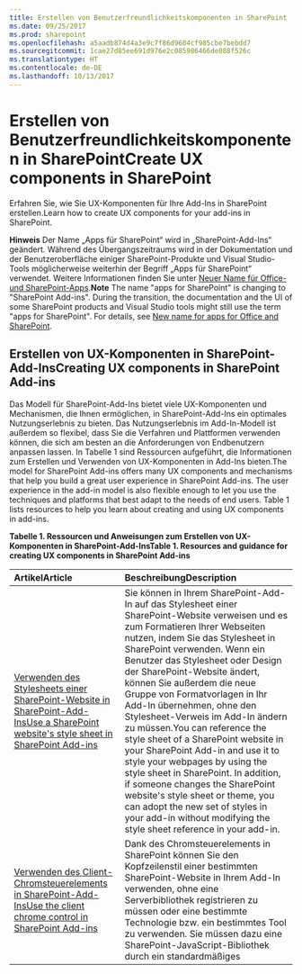 ```yaml
---
title: Erstellen von Benutzerfreundlichkeitskomponenten in SharePoint
ms.date: 09/25/2017
ms.prod: sharepoint
ms.openlocfilehash: a5aadb874d4a3e9c7f86d9604cf985cbe7bebdd7
ms.sourcegitcommit: 1cae27d85ee691d976e2c085986466de088f526c
ms.translationtype: HT
ms.contentlocale: de-DE
ms.lasthandoff: 10/13/2017
---
```

# <a name="create-ux-components-in-sharepoint"></a><span data-ttu-id="39532-102">Erstellen von Benutzerfreundlichkeitskomponenten in SharePoint</span><span class="sxs-lookup"><span data-stu-id="39532-102">Create UX components in SharePoint</span></span>
<span data-ttu-id="39532-103">Erfahren Sie, wie Sie UX-Komponenten für Ihre Add-Ins in SharePoint erstellen.</span><span class="sxs-lookup"><span data-stu-id="39532-103">Learn how to create UX components for your add-ins in SharePoint.</span></span>
 

 <span data-ttu-id="39532-p101">**Hinweis** Der Name „Apps für SharePoint“ wird in „SharePoint-Add-Ins“ geändert. Während des Übergangszeitraums wird in der Dokumentation und der Benutzeroberfläche einiger SharePoint-Produkte und Visual Studio-Tools möglicherweise weiterhin der Begriff „Apps für SharePoint“ verwendet. Weitere Informationen finden Sie unter [Neuer Name für Office- und SharePoint-Apps](new-name-for-apps-for-sharepoint.md#bk_newname).</span><span class="sxs-lookup"><span data-stu-id="39532-p101">**Note**  The name "apps for SharePoint" is changing to "SharePoint Add-ins". During the transition, the documentation and the UI of some SharePoint products and Visual Studio tools might still use the term "apps for SharePoint". For details, see  [New name for apps for Office and SharePoint](new-name-for-apps-for-sharepoint.md#bk_newname).</span></span>
 


## <a name="creating-ux-components-in-sharepoint-add-ins"></a><span data-ttu-id="39532-107">Erstellen von UX-Komponenten in SharePoint-Add-Ins</span><span class="sxs-lookup"><span data-stu-id="39532-107">Creating UX components in SharePoint Add-ins</span></span>
<span data-ttu-id="39532-108"><a name="SP15CreateUX_Creating"> </a></span><span class="sxs-lookup"><span data-stu-id="39532-108"></span></span>

<span data-ttu-id="39532-p102">Das Modell für SharePoint-Add-Ins bietet viele UX-Komponenten und Mechanismen, die Ihnen ermöglichen, in SharePoint-Add-Ins ein optimales Nutzungserlebnis zu bieten. Das Nutzungserlebnis im Add-In-Modell ist außerdem so flexibel, dass Sie die Verfahren und Plattformen verwenden können, die sich am besten an die Anforderungen von Endbenutzern anpassen lassen. In Tabelle 1 sind Ressourcen aufgeführt, die Informationen zum Erstellen und Verwenden von UX-Komponenten in Add-Ins bieten.</span><span class="sxs-lookup"><span data-stu-id="39532-p102">The model for SharePoint Add-ins offers many UX components and mechanisms that help you build a great user experience in SharePoint Add-ins. The user experience in the add-in model is also flexible enough to let you use the techniques and platforms that best adapt to the needs of end users. Table 1 lists resources to help you learn about creating and using UX components in add-ins.</span></span>
 

 

<span data-ttu-id="39532-111">**Tabelle 1. Ressourcen und Anweisungen zum Erstellen von UX-Komponenten in SharePoint-Add-Ins**</span><span class="sxs-lookup"><span data-stu-id="39532-111">**Table 1. Resources and guidance for creating UX components in SharePoint Add-ins**</span></span>


|<span data-ttu-id="39532-112">**Artikel**</span><span class="sxs-lookup"><span data-stu-id="39532-112">**Article**</span></span>|<span data-ttu-id="39532-113">**Beschreibung**</span><span class="sxs-lookup"><span data-stu-id="39532-113">**Description**</span></span>|
|:-----|:-----|
| [<span data-ttu-id="39532-114">Verwenden des Stylesheets einer SharePoint-Website in SharePoint-Add-Ins</span><span class="sxs-lookup"><span data-stu-id="39532-114">Use a SharePoint website's style sheet in SharePoint Add-ins</span></span>](use-a-sharepoint-website-s-style-sheet-in-sharepoint-add-ins.md)|<span data-ttu-id="39532-p103">Sie können in Ihrem SharePoint-Add-In auf das Stylesheet einer SharePoint-Website verweisen und es zum Formatieren Ihrer Webseiten nutzen, indem Sie das Stylesheet in SharePoint verwenden. Wenn ein Benutzer das Stylesheet oder Design der SharePoint-Website ändert, können Sie außerdem die neue Gruppe von Formatvorlagen in Ihr Add-In übernehmen, ohne den Stylesheet-Verweis im Add-In ändern zu müssen.</span><span class="sxs-lookup"><span data-stu-id="39532-p103">You can reference the style sheet of a SharePoint website in your SharePoint Add-in and use it to style your webpages by using the style sheet in SharePoint. In addition, if someone changes the SharePoint website's style sheet or theme, you can adopt the new set of styles in your add-in without modifying the style sheet reference in your add-in.</span></span>|
| [<span data-ttu-id="39532-117">Verwenden des Client-Chromsteuerelements in SharePoint-Add-Ins</span><span class="sxs-lookup"><span data-stu-id="39532-117">Use the client chrome control in SharePoint Add-ins</span></span>](use-the-client-chrome-control-in-sharepoint-add-ins.md)|<span data-ttu-id="39532-p104">Dank des Chromsteuerelements in SharePoint können Sie den Kopfzeilenstil einer bestimmten SharePoint-Website in Ihrem Add-In verwenden, ohne eine Serverbibliothek registrieren zu müssen oder eine bestimmte Technologie bzw. ein bestimmtes Tool zu verwenden. Sie müssen dazu eine SharePoint-JavaScript-Bibliothek durch ein standardmäßiges <script>-Tag registrieren. Sie können einen Platzhalter bereitstellen, indem Sie ein HTML- **div**-Element verwenden und das Steuerelement mit den verfügbaren Optionen weiter anpassen. Das Steuerelement erhält sein Aussehen durch die angegebene SharePoint-Website.  </span><span class="sxs-lookup"><span data-stu-id="39532-p104">The chrome control in SharePoint enables you to use the header styling of a specific SharePoint site in your add-in without needing to register a server library or use a specific technology or tool. To use this functionality, you must register a SharePoint JavaScript library through a standard <script> tag. You can provide a placeholder by using an HTML **div** element and further customize the control by using the available options. The control inherits its appearance from the specified SharePoint website.</span></span>|
| [<span data-ttu-id="39532-122">Erstellen von Add-In-Webparts zur Installation mit Ihrem SharePoint-Add-In</span><span class="sxs-lookup"><span data-stu-id="39532-122">Create add-in parts to install with your SharePoint Add-in</span></span>](create-add-in-parts-to-install-with-your-sharepoint-add-in.md)|<span data-ttu-id="39532-p105">Mit Add-In-Webparts können Sie die Benutzeroberfläche Ihres Add-Ins direkt im Hostweb anzeigen. Ein Add-In-Webpart zeigt Ihren Add-In-Inhalt mithilfe eines **IFrame** an. Endbenutzer können die Oberfläche mithilfe der benutzerdefinierten Eigenschaften, die Sie für Ihr Add-In-Webpart bereitstellen können, individuell anpassen. Die Add-In-Webseite erhält die benutzerdefinierten Eigenschaftswerte durch Parameter in der Abfragezeichenfolge.</span><span class="sxs-lookup"><span data-stu-id="39532-p105">With add-in parts, you can show your add-in user experience right in the host web. An add-in part displays your add-in content using an  **IFrame**. End users can customize the experience using the custom properties that you can provide for your add-in part. The add-in webpage receives the custom property values through parameters in the query string.</span></span>|
| [<span data-ttu-id="39532-127">Erstellen benutzerdefinierter Aktionen zur Bereitstellung mit SharePoint-Add-Ins</span><span class="sxs-lookup"><span data-stu-id="39532-127">Create custom actions to deploy with SharePoint Add-ins</span></span>](create-custom-actions-to-deploy-with-sharepoint-add-ins.md)|<span data-ttu-id="39532-p106">Bei der SharePoint-Add-In-Erstellung ermöglichen Ihnen benutzerdefinierte Aktionen die Interaktion mit Listen und dem Menüband in der Hostwebsite. Eine benutzerdefinierte Aktion wird für die Hostwebsite bereitgestellt, wenn Endbenutzer Ihr Add-In installieren. Benutzerdefinierte Aktionen können eine Remotewebseite öffnen und durch die Abfragezeichenfolge Informationen übergeben. Für Add-Ins sind zwei Typen von benutzerdefinierten Aktionen verfügbar: Menüband und ECB (Edit Control Block).</span><span class="sxs-lookup"><span data-stu-id="39532-p106">When you are creating a SharePoint Add-in, custom actions let you interact with the lists and the ribbon in the host web. A custom action deploys to the host web when end users install your add-in. Custom actions can open a remote webpage and pass information through the query string. There are two types of custom actions available for add-ins: Ribbon and Edit Control Block.</span></span>|
| [<span data-ttu-id="39532-132">Anpassen einer Listenansicht in SharePoint-Add-Ins durch clientseitiges Rendering</span><span class="sxs-lookup"><span data-stu-id="39532-132">Customize a list view in SharePoint Add-ins using client-side rendering</span></span>](customize-a-list-view-in-sharepoint-add-ins-using-client-side-rendering.md)|<span data-ttu-id="39532-p107">Durch clientseitiges Rendering wird ein Mechanismus verfügbar, mit dem Sie Ihre eigene Ausgabe für eine Gruppe von Steuerelementen, die in einer SharePoint-Seite gehostet sind, generieren können. Dieser Mechanismus ermöglicht Ihnen die Verwendung bekannter Technologien, wie HTML und JavaScript, um die Rendering-Logik von SharePoint-Listenansichten zu definieren. Beim clientseitigen Rendering können Sie Ihre eigenen JavaScript-Ressourcen angeben und sie in den für Ihre Add-Ins verfügbaren Datenspeicheroptionen, wie z. B. eine Dokumentbibliothek, hosten.</span><span class="sxs-lookup"><span data-stu-id="39532-p107">Client-side rendering provides a mechanism that you can use to produce your own output for a set of controls that are hosted in a SharePoint page. This mechanism enables you to use well-known technologies, such as HTML and JavaScript, to define the rendering logic of SharePoint list views. In client-side rendering, you can specify your own JavaScript resources and host them in the data storage options available to your add-ins, such as a document library.</span></span>|
| [<span data-ttu-id="39532-136">Verwenden des clientseitigen Personenauswahl-Steuerelements in von SharePoint gehosteten SharePoint-Add-Ins</span><span class="sxs-lookup"><span data-stu-id="39532-136">Use the client-side People Picker control in SharePoint-hosted SharePoint Add-ins</span></span>](use-the-client-side-people-picker-control-in-sharepoint-hosted-sharepoint-add-ins.md)|<span data-ttu-id="39532-p108">Erfahren Sie, wie das clientseitige Steuerelement „Personenauswahl" in SharePoint-Add-Ins verwendet wird. Mit dem clientseitigen Personenauswahl-Steuerelement können Benutzer schnell nach gültigen Benutzerkonten von Personen, Gruppen und Ansprüchen in ihrer Organisation suchen und diese auswählen. Bei der Auswahl handelt es sich um ein HTML- und JavaScript-Steuerelement mit browserübergreifender Unterstützung.</span><span class="sxs-lookup"><span data-stu-id="39532-p108">Learn how to use the client-side People Picker control in SharePoint Add-ins. The client-side People Picker control lets users quickly search for and select valid user accounts for people, groups, and claims in their organization. The picker is an HTML and JavaScript control that provides cross-browser support.</span></span>|

## <a name="next-steps-working-with-data-in-sharepoint-add-ins"></a><span data-ttu-id="39532-139">Nächste Schritte: Arbeiten mit Daten in SharePoint-Add-Ins</span><span class="sxs-lookup"><span data-stu-id="39532-139">Next steps: Working with data in SharePoint Add-ins</span></span>
<span data-ttu-id="39532-140"><a name="SP15CreateUX_Next"> </a></span><span class="sxs-lookup"><span data-stu-id="39532-140"></span></span>

<span data-ttu-id="39532-p109">Haben Sie die Entwicklung einer optimalen UX für Ihr Add-In abgeschlossen? Integrieren Sie Daten mit den Mechanismen, die Ihnen im Modell für SharePoint-Add-Ins zur Verfügung stehen. Weitere Informationen finden Sie unter  [Arbeiten mit externen Daten in SharePoint](work-with-external-data-in-sharepoint.md).</span><span class="sxs-lookup"><span data-stu-id="39532-p109">Have you finished designing a great UX for your add-in? Incorporate data with the mechanisms available to you in the model for SharePoint Add-ins. For more information, see  [Work with external data in SharePoint](work-with-external-data-in-sharepoint.md).</span></span>
 

 

## <a name="additional-resources"></a><span data-ttu-id="39532-143">Zusätzliche Ressourcen</span><span class="sxs-lookup"><span data-stu-id="39532-143">Additional resources</span></span>
<span data-ttu-id="39532-144"><a name="SP15CreateUX_AddRes"> </a></span><span class="sxs-lookup"><span data-stu-id="39532-144"></span></span>


-  [<span data-ttu-id="39532-145">SharePoint-Add-Ins</span><span class="sxs-lookup"><span data-stu-id="39532-145">SharePoint Add-ins</span></span>](sharepoint-add-ins.md)
    
 
-  [<span data-ttu-id="39532-146">UX-Design für SharePoint-Add-Ins</span><span class="sxs-lookup"><span data-stu-id="39532-146">UX design for SharePoint Add-ins</span></span>](ux-design-for-sharepoint-add-ins.md)
    
 
-  [<span data-ttu-id="39532-147">Entwickeln von SharePoint-Add-ins</span><span class="sxs-lookup"><span data-stu-id="39532-147">Develop SharePoint Add-ins</span></span>](develop-sharepoint-add-ins.md)
    
 


